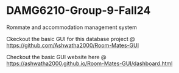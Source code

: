 # DAMG6210-Group-9-Fall24
Rommate and accommodation management system

Ckeckout the basic GUI for this database project @ https://github.com/Ashwatha2000/Room-Mates-GUI

Checkout the basic GUI website here @ https://ashwatha2000.github.io/Room-Mates-GUI/dashboard.html
